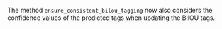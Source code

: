 The method `ensure_consistent_bilou_tagging` now also considers the confidence values of the predicted tags
when updating the BIlOU tags.
